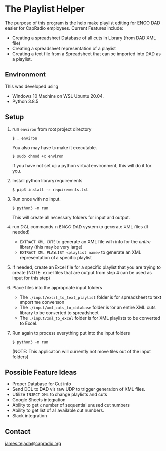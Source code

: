 # The Playlist Helper

The purpose of this program is the help make playlist editing for ENCO DAD easier for CapRadio employees. Current Features include:

- Creating a spreadsheet Database of all cuts in Library (from DAD XML file)
- Creating a spreadsheet representation of a playlist
- Creating a text file from a Spreadsheet that can be imported into DAD as a playlist.

## Environment

This was developed using
- Windows 10 Machine on WSL Ubuntu 20.04.
- Python 3.8.5

## Setup
1. run `environ` from root project directory
    ```
    $ . environ
    ```
    You also may have to make it executable. 
    ```
    $ sudo chmod +x environ
    ```
    If you have not set up a python virtual environment, this will do it for you. 

2. Install python library requirements
    ```
    $ pip3 install -r requirements.txt
    ```

3. Run once with no input.
    ```
    $ python3 -m run
    ```
    This will create all necessary folders for input and output. 

4. run DCL commands in ENCO DAD system to generate XML files (if needed)

    - `EXTRACT XML CUTS` to generate an XML file with info for the *entire* library (this may be very large)
    - `EXTRACT XML PLAYLIST <playlist name>` to generate an XML representation of a specific playlist

5. If needed, create an Excel file for a specific playlist that you are trying to create (NOTE: excel files that are output from step 4 can be used as input for this step)

6. Place files into the appropriate input folders
    
    - The `./input/excel_to_text_playlist` folder is for spreadsheet to text import file conversion
    - The `./input/xml_cuts_to_database` folder is for an entire XML cuts library to be converted to spreadsheet
    - The `./input/xml_to_excel` folder is for XML playlists to be converted to Excel.

7. Run again to process everything put into the input folders
    ```
    $ python3 -m run
    ```
    (NOTE: This application will currently not move files out of the input folders)

## Possible Feature Ideas
- Proper Database for Cut info
- Send DCL to DAD via raw UDP to trigger generation of XML files.
- Utilize `INJECT XML` to change playlists and cuts
- Google Sheets integration
- Ability to get `x` number of sequential unused cut numbers
- Ability to get list of all available cut numbers.
- Slack integration

## Contact
<james.tejada@capradio.org>
